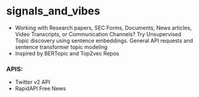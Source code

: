 # signals_and_vibes
- Working with Research papers, SEC Forms, Documents, News articles, Video Transcripts, or Communication Channels? Try Unsupervised Topic discovery using sentence embeddings.
General API requests and sentence transformer topic modeling
- Inspired by BERTopic and Top2vec Repos

### APIS:
- Twitter v2 API
- RapidAPI Free News

